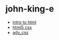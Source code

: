 # john-king-e
<ul>
    <li><a href="into_to_html/index.html" target="_blank">intro to html</a></li>
    <li><a href="intro5_intro_css/index.html" target="_blank">html5 css</a></li>
    <li><a href="adv_css/index html"target="_blank">adv_css</a></li>
</ul>